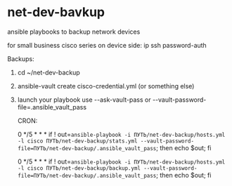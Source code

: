 # net-dev-bavkup
ansible playbooks to backup network devices

for small business cisco series on device side: ip ssh password-auth

Backups:

  1. cd ~/net-dev-backup
  2. ansible-vault create cisco-credential.yml (or something else)
  3. launch your playbook use --ask-vault-pass
     or --vault-password-file=.ansible_vault_pass
     
     
     
     CRON:
     
     0 */5 * * *    if ! out=`ansible-playbook -i ПУТЬ/net-dev-backup/hosts.yml -l cisco ПУТЬ/net-dev-backup/stats.yml --vault-password-file=ПУТЬ/net-dev-backup/.ansible_vault_pass`; then echo $out; fi
     
     0 */5 * * *    if ! out=`ansible-playbook -i ПУТЬ/net-dev-backup/hosts.yml -l cisco ПУТЬ/net-dev-backup/backup.yml --vault-password-file=ПУТЬ/net-dev-backup/.ansible_vault_pass`; then echo $out; fi
